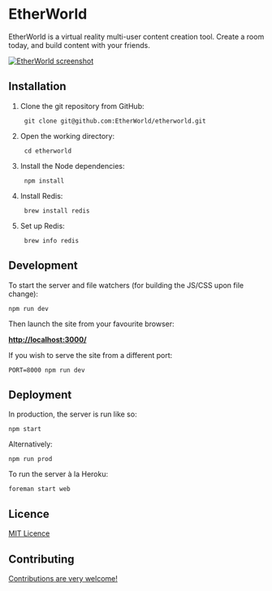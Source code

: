 # EtherWorld

EtherWorld is a virtual reality multi-user content creation tool. Create a room today, and build content with your friends.

[![EtherWorld screenshot](https://avatars3.githubusercontent.com/u/11998481?v=3&s=200 "EtherWorld screenshot")](https://etherworld.herokuapp.com/)


## Installation

1. Clone the git repository from GitHub:

        git clone git@github.com:EtherWorld/etherworld.git

2. Open the working directory:

        cd etherworld

3. Install the Node dependencies:

        npm install

4. Install Redis:

        brew install redis

5. Set up Redis:

        brew info redis


## Development

To start the server and file watchers (for building the JS/CSS upon file change):

    npm run dev

Then launch the site from your favourite browser:

[__http://localhost:3000/__](http://localhost:3000/)

If you wish to serve the site from a different port:

    PORT=8000 npm run dev


## Deployment

In production, the server is run like so:

    npm start

Alternatively:

    npm run prod

To run the server à la Heroku:

    foreman start web


## Licence

[MIT Licence](LICENCE)


## Contributing

[Contributions are very welcome!](CONTRIBUTING.md)
